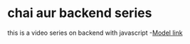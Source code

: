 # chai aur backend series

this is a video series on backend with javascript
-[Model link](https://app.eraser.io/workspace/flU1hSAfrUZFay7ZFIiV?origin=share&elements=OO0Q2qFn1E_K83eUPfHCVw)